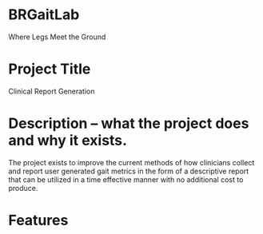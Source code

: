 # BRGaitLab
Where Legs Meet the Ground

# Project Title
Clinical Report Generation 

# Description – what the project does and why it exists.
The project exists to improve the current methods of how clinicians collect and report user generated gait metrics in the form of a descriptive report that can be utilized in a time effective manner with no additional cost to produce. 

# Features 
